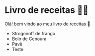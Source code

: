 # Livro de receitas :man_cook:

Olá! bem vindo ao meu livro de receitas :wave:

- Strogonoff de frango
- Bolo de Cenoura 
- Pavê
- Teste

  

